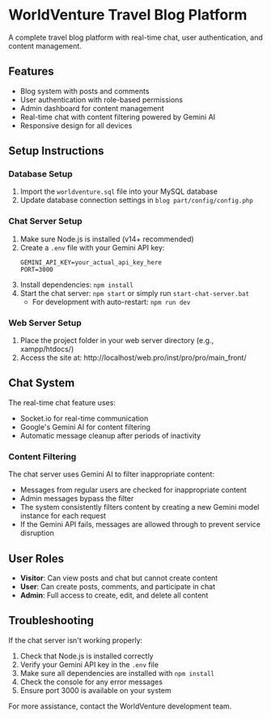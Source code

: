 # WorldVenture Travel Blog Platform

A complete travel blog platform with real-time chat, user authentication, and content management.

## Features

- Blog system with posts and comments
- User authentication with role-based permissions
- Admin dashboard for content management
- Real-time chat with content filtering powered by Gemini AI
- Responsive design for all devices

## Setup Instructions

### Database Setup
1. Import the `worldventure.sql` file into your MySQL database
2. Update database connection settings in `blog part/config/config.php`

### Chat Server Setup
1. Make sure Node.js is installed (v14+ recommended)
2. Create a `.env` file with your Gemini API key:
   ```
   GEMINI_API_KEY=your_actual_api_key_here
   PORT=3000
   ```
3. Install dependencies: `npm install`
4. Start the chat server: `npm start` or simply run `start-chat-server.bat`
   - For development with auto-restart: `npm run dev`

### Web Server Setup
1. Place the project folder in your web server directory (e.g., xampp/htdocs/)
2. Access the site at: http://localhost/web.pro/inst/pro/pro/main_front/

## Chat System

The real-time chat feature uses:
- Socket.io for real-time communication
- Google's Gemini AI for content filtering
- Automatic message cleanup after periods of inactivity

### Content Filtering

The chat server uses Gemini AI to filter inappropriate content:
- Messages from regular users are checked for inappropriate content
- Admin messages bypass the filter
- The system consistently filters content by creating a new Gemini model instance for each request
- If the Gemini API fails, messages are allowed through to prevent service disruption

## User Roles

- **Visitor**: Can view posts and chat but cannot create content
- **User**: Can create posts, comments, and participate in chat
- **Admin**: Full access to create, edit, and delete all content

## Troubleshooting

If the chat server isn't working properly:
1. Check that Node.js is installed correctly
2. Verify your Gemini API key in the `.env` file
3. Make sure all dependencies are installed with `npm install`
4. Check the console for any error messages
5. Ensure port 3000 is available on your system

For more assistance, contact the WorldVenture development team.